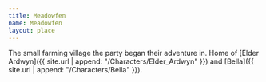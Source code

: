 ```yaml
---
title: Meadowfen
name: Meadowfen
layout: place
---
```


The small farming village the party began their adventure in. Home of [Elder Ardwyn]({{ site.url | append: "/Characters/Elder_Ardwyn" }}) and [Bella]({{ site.url | append: "/Characters/Bella" }}).
